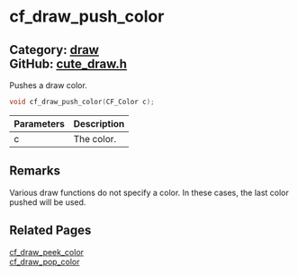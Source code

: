 # cf_draw_push_color

Category: [draw](https://github.com/RandyGaul/cute_framework/blob/master/docs/api_reference?id=draw)  
GitHub: [cute_draw.h](https://github.com/RandyGaul/cute_framework/blob/master/include/cute_draw.h)  
---

Pushes a draw color.

```cpp
void cf_draw_push_color(CF_Color c);
```

Parameters | Description
--- | ---
c | The color.

## Remarks

Various draw functions do not specify a color. In these cases, the last color pushed will be used.

## Related Pages

[cf_draw_peek_color](https://github.com/RandyGaul/cute_framework/blob/master/docs/draw/cf_draw_peek_color.md)  
[cf_draw_pop_color](https://github.com/RandyGaul/cute_framework/blob/master/docs/draw/cf_draw_pop_color.md)  
